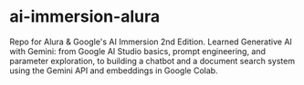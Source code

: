 # ai-immersion-alura
Repo for Alura & Google's AI Immersion 2nd Edition. Learned Generative AI with Gemini: from Google AI Studio basics, prompt engineering, and parameter exploration, to building a chatbot and a document search system using the Gemini API and embeddings in Google Colab.
